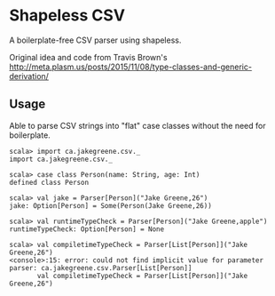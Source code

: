 Shapeless CSV
=========================

A boilerplate-free CSV parser using shapeless.

Original idea and code from Travis Brown's http://meta.plasm.us/posts/2015/11/08/type-classes-and-generic-derivation/

Usage
-----

Able to parse CSV strings into "flat" case classes without the need for boilerplate.

```
scala> import ca.jakegreene.csv._
import ca.jakegreene.csv._

scala> case class Person(name: String, age: Int)
defined class Person

scala> val jake = Parser[Person]("Jake Greene,26")
jake: Option[Person] = Some(Person(Jake Greene,26))

scala> val runtimeTypeCheck = Parser[Person]("Jake Greene,apple")
runtimeTypeCheck: Option[Person] = None

scala> val compiletimeTypeCheck = Parser[List[Person]]("Jake Greene,26")
<console>:15: error: could not find implicit value for parameter parser: ca.jakegreene.csv.Parser[List[Person]]
       val compiletimeTypeCheck = Parser[List[Person]]("Jake Greene,26")
```
